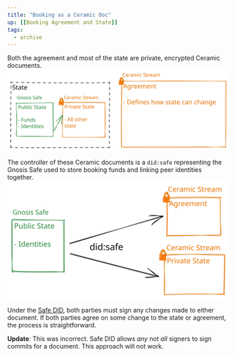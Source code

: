```yaml
---
title: "Booking as a Ceramic Doc"
up: [[Booking Agreement and State]]
tags:
  - archive
---
```


Both the agreement and most of the state are private, encrypted Ceramic documents.
 ![Booking Agreement and State 2.excalidraw](../drawings/Booking%20Agreement%20and%20State%202.excalidraw.svg)

The controller of these Ceramic documents is a `did:safe` representing the Gnosis Safe used to store booking funds and linking peer identities together.
![Gnosis Safe and Ceramic Agreements.excalidraw](../drawings/Gnosis%20Safe%20and%20Ceramic%20Agreements.excalidraw.svg)

Under the [Safe DID](https://developers.ceramic.network/docs/advanced/standards/accounts/safe-did/), both parties must sign any changes made to either document. If both parties agree on some change to the state or agreement, the process is straightforward.

**Update**: This was incorrect. Safe DID allows _any_ not _all_ signers to sign commits for a document. This approach will not work.